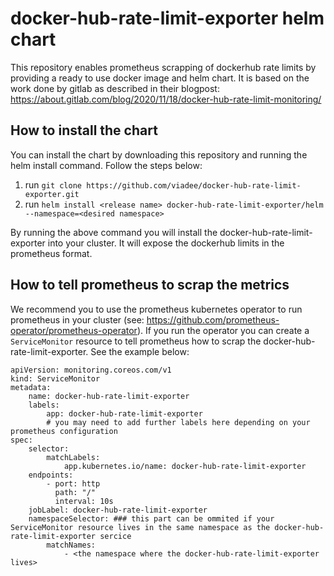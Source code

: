# docker-hub-rate-limit-exporter helm chart

This repository enables prometheus scrapping of dockerhub rate limits by providing a ready to use docker image and helm chart. It is based on the work done by gitlab as described in their blogpost: https://about.gitlab.com/blog/2020/11/18/docker-hub-rate-limit-monitoring/

## How to install the chart

You can install the chart by downloading this repository and running the helm install command. Follow the steps below:

1. run `git clone https://github.com/viadee/docker-hub-rate-limit-exporter.git`
2. run `helm install <release name> docker-hub-rate-limit-exporter/helm --namespace=<desired namespace>`

By running the above command you will install the docker-hub-rate-limit-exporter into your cluster. It will expose the dockerhub limits in the prometheus format.

## How to tell prometheus to scrap the metrics

We recommend you to use the prometheus kubernetes operator to run prometheus in your cluster (see: https://github.com/prometheus-operator/prometheus-operator). If you run the operator you can create a `ServiceMonitor` resource to tell prometheus how to scrap the docker-hub-rate-limit-exporter. See the example below:

```
apiVersion: monitoring.coreos.com/v1
kind: ServiceMonitor
metadata:
    name: docker-hub-rate-limit-exporter
    labels:
        app: docker-hub-rate-limit-exporter
        # you may need to add further labels here depending on your prometheus configuration
spec:
    selector:
        matchLabels:
            app.kubernetes.io/name: docker-hub-rate-limit-exporter
    endpoints:
        - port: http
          path: "/"
          interval: 10s
    jobLabel: docker-hub-rate-limit-exporter
    namespaceSelector: ### this part can be ommited if your ServiceMonitor resource lives in the same namespace as the docker-hub-rate-limit-exporter sercice
        matchNames:
            - <the namespace where the docker-hub-rate-limit-exporter lives>
```
